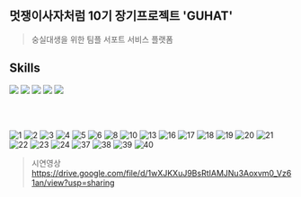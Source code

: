 ## 멋쟁이사자처럼 10기 장기프로젝트 'GUHAT'
> 숭실대생을 위한 팀플 서포트 서비스 플랫폼

## Skills

<p>

<img src="https://img.shields.io/badge/React.js-81def7?style=flat-square&logo=React&logoColor=white"/>
<img src="https://img.shields.io/badge/TypeScript-3178C6?style=flat-square&logo=TypeScript&logoColor=white"/>
<img src="https://img.shields.io/badge/Emotion-EFD1EA?style=flat-square&logo=css3&logoColor=white"/>
<img src="https://img.shields.io/badge/ReactQuery-FF4154?style=flat-square&logo=ReactQuery&logoColor=white"/>
<img src="https://img.shields.io/badge/Recoil-3578E5?style=flat-square&logo=react&logoColor=white"/>


</p>

<br />
<br />


![1](https://user-images.githubusercontent.com/78139690/209513950-6c2bd5b8-979e-4676-9e1f-bf37f853ffd3.png)
![2](https://user-images.githubusercontent.com/78139690/209513957-7503d912-c28d-4386-b0a6-69857e9d52e5.png)
![3](https://user-images.githubusercontent.com/78139690/209513960-e9487223-7c6c-4a53-8b59-409cdee39965.png)
![4](https://user-images.githubusercontent.com/78139690/209513961-998ffea9-1b60-48d0-a957-0a8a3178048f.png)
![5](https://user-images.githubusercontent.com/78139690/209513964-85203bbf-b08d-4861-99b4-81d7c298cc64.png)
![6](https://user-images.githubusercontent.com/78139690/209513966-7fcce91f-73a7-4dd8-a4fe-dc987f5b25f1.png)
![8](https://user-images.githubusercontent.com/78139690/209513973-f57abc0c-1556-4f1e-9654-cadb5956d334.png)
![10](https://user-images.githubusercontent.com/78139690/209513975-2e101ef8-b64a-477d-a9e4-f1239a80d7cf.png)
![13](https://user-images.githubusercontent.com/78139690/209513981-30bceb54-98c2-48f6-ad81-8029e1b55775.png)
![16](https://user-images.githubusercontent.com/78139690/209513988-617d90e8-192c-4f72-9f41-367814035860.png)
![17](https://user-images.githubusercontent.com/78139690/209513990-091ff264-7ad1-4cfa-912e-7b6d9d9c50bc.png)
![18](https://user-images.githubusercontent.com/78139690/209513991-82d8b74f-2167-4108-b4f2-95c7d188a980.png)
![19](https://user-images.githubusercontent.com/78139690/209513993-466e5f4f-0b07-414a-9d5c-069b106ac8ba.png)
![20](https://user-images.githubusercontent.com/78139690/209513994-bf0ad4c2-0d7e-441b-af72-746bc18df0e7.png)
![21](https://user-images.githubusercontent.com/78139690/209513995-3ddcf759-4a65-4b36-b593-e8cb0c8f2eec.png)
![22](https://user-images.githubusercontent.com/78139690/209513998-0c864a86-15ff-4681-b506-3900ae470d26.png)
![23](https://user-images.githubusercontent.com/78139690/209513999-0eded10a-e50f-4a9c-b980-b55f2b3e0b57.png)
![24](https://user-images.githubusercontent.com/78139690/209514001-f09b7876-fb6a-4fd3-9a4c-62fe8b944e2c.png)
![37](https://user-images.githubusercontent.com/78139690/209514004-963ce0ab-4ba1-49c3-86ca-b22e58d0ae7e.png)
![38](https://user-images.githubusercontent.com/78139690/209514005-6c2bfcae-c28c-4fa8-9d39-86b1e48a94b0.png)
![39](https://user-images.githubusercontent.com/78139690/209514007-f67220ef-aa7f-462c-8815-7c212662a1a2.png)
![40](https://user-images.githubusercontent.com/78139690/209514008-a6d44e83-24dc-4925-8dd4-d7f564c5a16e.png)
> 시연영상 https://drive.google.com/file/d/1wXJKXuJ9BsRtIAMJNu3Aoxvm0_Vz61an/view?usp=sharing

